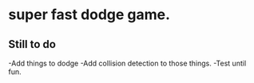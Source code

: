 # super fast dodge game.

Still to do
--
-Add things to dodge
-Add collision detection to those things.
-Test until fun.
